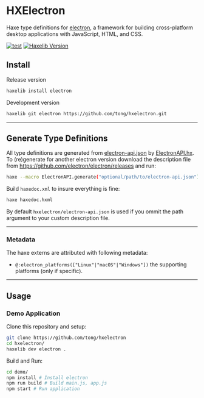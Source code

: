 HXElectron
==========
Haxe type definitions for [electron](https://electronjs.org/), a framework for building cross-platform desktop applications with JavaScript, HTML, and CSS.

[![test](https://github.com/tong/hxelectron/actions/workflows/test.yml/badge.svg)](https://github.com/tong/hxelectron/actions/workflows/test.yml) [![Haxelib Version](https://img.shields.io/github/tag/tong/hxelectron.svg?style=flat-square&colorA=EA8220&colorB=FBC707&label=haxelib)](http://lib.haxe.org/p/electron/)


## Install

Release version
```sh
haxelib install electron
```

Development version
```sh
haxelib git electron https://github.com/tong/hxelectron.git
```

---

## Generate Type Definitions

All type definitions are generated from [electron-api.json](electron-api.json) by [ElectronAPI.hx](ElectronAPI.hx).  
To (re)generate for another electron version download the description file from https://github.com/electron/electron/releases and run:
```sh
haxe --macro ElectronAPI.generate("optional/path/to/electron-api.json")
```

Build `haxedoc.xml` to insure everything is fine:
```sh
haxe haxedoc.hxml
```

By default `hxelectron/electron-api.json` is used if you ommit the path argument to your custom description file.

---

### Metadata

The haxe externs are attributed with following metadata:
 - `@:electron_platforms(["Linux"|"macOS"|"Windows"])` the supporting platforms (only if specific).

---

## Usage

### Demo Application

Clone this repository and setup: 
```sh
git clone https://github.com/tong/hxelectron
cd hxelectron/
haxelib dev electron .
```

Build and Run:
```sh
cd demo/
npm install # Install electron
npm run build # Build main.js, app.js
npm start # Run application
```
